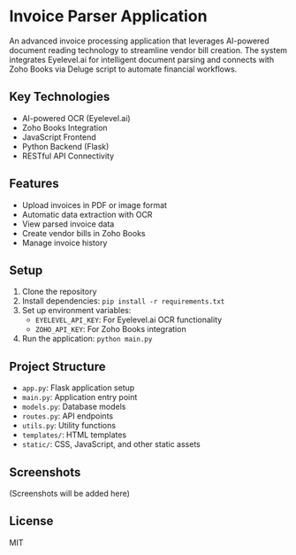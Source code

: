 # Invoice Parser Application

An advanced invoice processing application that leverages AI-powered document reading technology to streamline vendor bill creation. The system integrates Eyelevel.ai for intelligent document parsing and connects with Zoho Books via Deluge script to automate financial workflows.

## Key Technologies
- AI-powered OCR (Eyelevel.ai)
- Zoho Books Integration
- JavaScript Frontend
- Python Backend (Flask)
- RESTful API Connectivity

## Features
- Upload invoices in PDF or image format
- Automatic data extraction with OCR
- View parsed invoice data
- Create vendor bills in Zoho Books
- Manage invoice history

## Setup
1. Clone the repository
2. Install dependencies: `pip install -r requirements.txt`
3. Set up environment variables:
   - `EYELEVEL_API_KEY`: For Eyelevel.ai OCR functionality
   - `ZOHO_API_KEY`: For Zoho Books integration
4. Run the application: `python main.py`

## Project Structure
- `app.py`: Flask application setup
- `main.py`: Application entry point
- `models.py`: Database models
- `routes.py`: API endpoints
- `utils.py`: Utility functions
- `templates/`: HTML templates
- `static/`: CSS, JavaScript, and other static assets

## Screenshots
(Screenshots will be added here)

## License
MIT